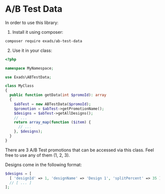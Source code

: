 # A/B Test Data
In order to use this library:

1. Install it using composer:
```bash
composer require exads/ab-test-data
```

2. Use it in your class:
```php
<?php

namespace MyNamespace;

use Exads\ABTestData;

class MyClass
{
  public function getData(int $promoId): array
  {
    $abTest = new ABTestData($promoId);
    $promotion = $abTest->getPromotionName();
    $designs = $abTest->getAllDesigns();
    // ...
    return array_map(function ($item) {
      // ...
    }, $designs);
  }
}
```

There are 3 A/B Test promotions that can be accessed via this class.
 Feel free to use any of them (1, 2, 3).

Designs come in the following format:
```php
$designs = [
  [ 'designId' => 1, 'designName' => 'Design 1', 'splitPercent' => 35 ],
  // [ ... ]
];
```

